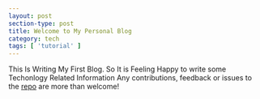 ```yaml
---
layout: post
section-type: post
title: Welcome to My Personal Blog
category: tech
tags: [ 'tutorial' ]
---
```


This Is Writing My First Blog. So It is Feeling Happy to write some Techonlogy Related Information
Any contributions, feedback or issues to the <a href="https://github.com/thatsk.github.io" target="\_blank">repo</a> are more than welcome!
